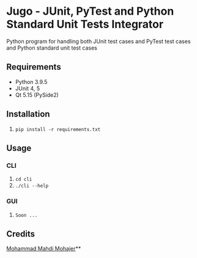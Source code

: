 # Jugo - JUnit, PyTest and Python Standard Unit Tests Integrator

Python program for handling both JUnit test cases and PyTest test cases and Python standard unit test cases

## Requirements

- Python 3.9.5
- JUnit 4, 5
- Qt 5.15 (PySide2)

## Installation

1. `pip install -r requirements.txt`

## Usage

### CLI

1. `cd cli`
2. `./cli --help`

### GUI

1. `Soon ...`

## Credits

[Mohammad Mahdi Mohajer](https://github.com/mmohajer9/)\*\*
